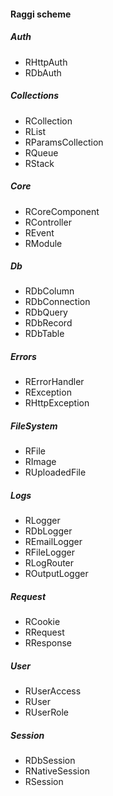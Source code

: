 #### Raggi scheme

##### Auth
* RHttpAuth
* RDbAuth

##### Collections
* RCollection
* RList
* RParamsCollection
* RQueue
* RStack

##### Core
* RCoreComponent
* RController
* REvent
* RModule

##### Db
* RDbColumn
* RDbConnection
* RDbQuery
* RDbRecord
* RDbTable

##### Errors
* RErrorHandler
* RException
* RHttpException

##### FileSystem
* RFile
* RImage
* RUploadedFile

##### Logs
* RLogger
* RDbLogger
* REmailLogger
* RFileLogger
* RLogRouter
* ROutputLogger

##### Request
* RCookie
* RRequest
* RResponse

##### User
* RUserAccess
* RUser
* RUserRole

##### Session
* RDbSession
* RNativeSession
* RSession
